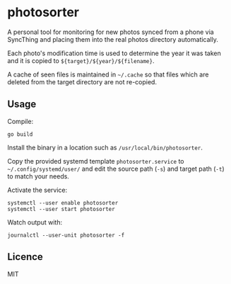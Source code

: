 # photosorter

A personal tool for monitoring for new photos synced from a phone via SyncThing and placing them into the real photos directory automatically.

Each photo's modification time is used to determine the year it was taken and it is copied to `${target}/${year}/${filename}`.

A cache of seen files is maintained in `~/.cache` so that files which are deleted from the target directory are not re-copied.

## Usage

Compile:

```
go build
```

Install the binary in a location such as `/usr/local/bin/photosorter`.

Copy the provided systemd template `photosorter.service` to `~/.config/systemd/user/` and edit the source path (`-s`) and target path (`-t`) to match your needs.

Activate the service:

```
systemctl --user enable photosorter
systemctl --user start photosorter
```

Watch output with:

```
journalctl --user-unit photosorter -f
```

## Licence

MIT
